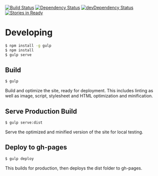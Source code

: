 [![Build Status](https://travis-ci.org/bitpay/bitcore-website.svg)](https://travis-ci.org/bitpay/bitcore-website) [![Dependency Status](https://david-dm.org/bitpay/bitcore-website.svg)](https://david-dm.org/bitpay/bitcore-website) [![devDependency Status](https://david-dm.org/bitpay/bitcore-website/dev-status.svg)](https://david-dm.org/bitpay/bitcore-website#info=devDependencies) [![Stories in Ready](https://badge.waffle.io/bitpay/bitcore-website.png?label=ready&title=Ready)](https://waffle.io/bitpay/bitcore-website)

# Developing

```sh
$ npm install -g gulp
$ npm install
$ gulp serve
```

## Build

```sh
$ gulp
```

Build and optimize the site, ready for deployment. This includes linting as well as image, script, stylesheet and HTML optimization and minification.

## Serve Production Build

```sh
$ gulp serve:dist
```

Serve the optimized and minified version of the site for local testing.

## Deploy to gh-pages

```sh
$ gulp deploy
```

This builds for production, then deploys the dist folder to gh-pages.
